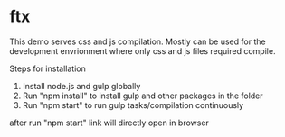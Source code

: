 # ftx

This demo serves css and js compilation. Mostly can be used for the development envrionment where only css and js files required compile. 

Steps for installation
1) Install node.js and gulp globally
2) Run "npm install" to install gulp and other packages in the folder 
3) Run "npm start" to run gulp tasks/compilation continuously

after run "npm start" link will directly open in browser
